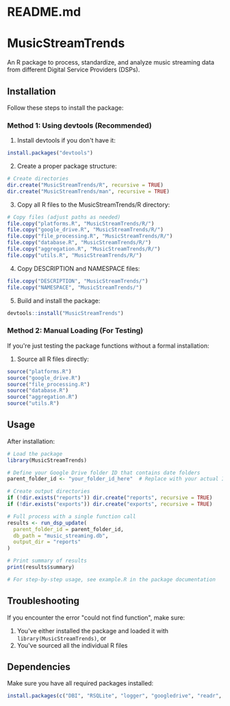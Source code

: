 # README.md

# MusicStreamTrends

An R package to process, standardize, and analyze music streaming data from different Digital Service Providers (DSPs).

## Installation

Follow these steps to install the package:

### Method 1: Using devtools (Recommended)

1. Install devtools if you don't have it:
```r
install.packages("devtools")
```

2. Create a proper package structure:
```r
# Create directories
dir.create("MusicStreamTrends/R", recursive = TRUE)
dir.create("MusicStreamTrends/man", recursive = TRUE)
```

3. Copy all R files to the MusicStreamTrends/R directory:
```r
# Copy files (adjust paths as needed)
file.copy("platforms.R", "MusicStreamTrends/R/")
file.copy("google_drive.R", "MusicStreamTrends/R/")
file.copy("file_processing.R", "MusicStreamTrends/R/")
file.copy("database.R", "MusicStreamTrends/R/")
file.copy("aggregation.R", "MusicStreamTrends/R/")
file.copy("utils.R", "MusicStreamTrends/R/")
```

4. Copy DESCRIPTION and NAMESPACE files:
```r
file.copy("DESCRIPTION", "MusicStreamTrends/")
file.copy("NAMESPACE", "MusicStreamTrends/")
```

5. Build and install the package:
```r
devtools::install("MusicStreamTrends")
```

### Method 2: Manual Loading (For Testing)

If you're just testing the package functions without a formal installation:

1. Source all R files directly:
```r
source("platforms.R")
source("google_drive.R")
source("file_processing.R")
source("database.R")
source("aggregation.R")
source("utils.R")
```

## Usage

After installation:

```r
# Load the package
library(MusicStreamTrends)

# Define your Google Drive folder ID that contains date folders
parent_folder_id <- "your_folder_id_here"  # Replace with your actual ID

# Create output directories
if (!dir.exists("reports")) dir.create("reports", recursive = TRUE)
if (!dir.exists("exports")) dir.create("exports", recursive = TRUE)

# Full process with a single function call
results <- run_dsp_update(
  parent_folder_id = parent_folder_id,
  db_path = "music_streaming.db",
  output_dir = "reports"
)

# Print summary of results
print(results$summary)

# For step-by-step usage, see example.R in the package documentation
```

## Troubleshooting

If you encounter the error "could not find function", make sure:

1. You've either installed the package and loaded it with `library(MusicStreamTrends)`, or
2. You've sourced all the individual R files

## Dependencies

Make sure you have all required packages installed:

```r
install.packages(c("DBI", "RSQLite", "logger", "googledrive", "readr", "readxl"))
```

